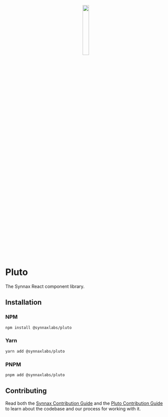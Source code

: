 <p align="center">
<a href="https://synnaxlabs.com/">
        <img src="../x/media/static/logo/icon-white-on-black.png" width="20%"/>
</a>
</p>

# Pluto

The Synnax React component library.

## Installation

### NPM

```bash
npm install @synnaxlabs/pluto
```

### Yarn

```bash
yarn add @synnaxlabs/pluto
```

### PNPM

```bash
pnpm add @synnaxlabs/pluto
```

## Contributing

Read both the [Synnax Contribution Guide](../docs/CONTRIBUTING.md) and the [Pluto
Contribution Guide](./CONTRIBUTING.md) to learn about the codebase and our process for
working with it.
